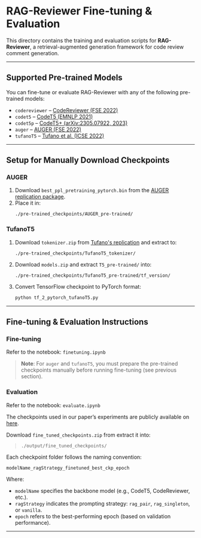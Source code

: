 # RAG-Reviewer Fine-tuning & Evaluation

This directory contains the training and evaluation scripts for **RAG-Reviewer**, a retrieval-augmented generation framework for code review comment generation.

---

## Supported Pre-trained Models

You can fine-tune or evaluate RAG-Reviewer with any of the following pre-trained models:

- `codereviewer` – [CodeReviewer (FSE 2022)](https://arxiv.org/abs/2203.09095)
- `codet5` – [CodeT5 (EMNLP 2021)](https://arxiv.org/abs/2109.00859)
- `codet5p` – [CodeT5+ (arXiv:2305.07922, 2023)](https://arxiv.org/abs/2305.07922)
- `auger` – [AUGER (FSE 2022)](https://dl.acm.org/doi/abs/10.1145/3540250.3549099)
- `tufanoT5` – [Tufano et al. (ICSE 2022)](https://dl.acm.org/doi/abs/10.1145/3510003.3510621)

---

## Setup for Manually Download Checkpoints

### AUGER

1. Download `best_ppl_pretraining_pytorch.bin` from the [AUGER replication package](https://gitlab.com/ai-for-se-public-data/auger-fse-2022/-/tree/main/AUGER/model?ref_type=heads).
2. Place it in:
   ```
   ./pre-trained_checkpoints/AUGER_pre-trained/
   ```

### TufanoT5

1. Download `tokenizer.zip` from [Tufano's replication](https://zenodo.org/records/5387856#.YTDrPZ4zZyo) and extract to:
   ```
   ./pre-trained_checkpoints/TufanoT5_tokenizer/
   ```

2. Download `models.zip` and extract `T5_pre-trained/` into:
   ```
   ./pre-trained_checkpoints/TufanoT5_pre-trained/tf_version/
   ```

3. Convert TensorFlow checkpoint to PyTorch format:
   ```bash
   python tf_2_pytorch_tufanoT5.py
   ```

---

## Fine-tuning & Evaluation Instructions

### Fine-tuning

Refer to the notebook: `finetuning.ipynb`

> **Note**: For `auger` and `tufanoT5`, you must prepare the pre-trained checkpoints manually before running fine-tuning (see previous section).

### Evaluation

Refer to the notebook: `evaluate.ipynb`

The checkpoints used in our paper’s experiments are publicly available on [here](https://figshare.com/articles/dataset/Replication_package_for_RAG-Reviewer_A_Retrieval-Augmented_Generation_Framework_for_Automated_Code_Review_Comment_Generation_/29147681).

Download `fine_tuned_checkpoints.zip` from extract it into:
>
> ```
> ./output/fine_tuned_checkpoints/
> ```

Each checkpoint folder follows the naming convention:

```
modelName_ragStrategy_finetuned_best_ckp_epoch
```

Where:
- `modelName` specifies the backbone model (e.g., CodeT5, CodeReviewer, etc.).
- `ragStrategy` indicates the prompting strategy: `rag_pair`, `rag_singleton`, or `vanilla`.
- `epoch` refers to the best-performing epoch (based on validation performance).
---
